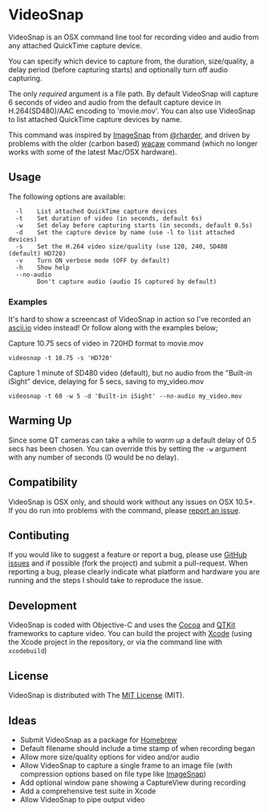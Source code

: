 # VideoSnap

VideoSnap is an OSX command line tool for recording video and audio from any
attached QuickTime capture device.

You can specify which device to capture from, the duration, size/quality, a
delay period (before capturing starts) and optionally turn off audio capturing.

The only _required_ argument is a file path. By default VideoSnap will capture 6
seconds of video and audio from the default capture device in H.264(SD480)/AAC
encoding to 'movie.mov'. You can also use VideoSnap to list attached QuickTime
capture devices by name.

This command was inspired by [ImageSnap](https://github.com/rharder/imagesnap)
from [@rharder](https://github.com/rharder), and driven by problems with the
older (carbon based) [wacaw](http://webcam-tools.sourceforge.net) command
(which no longer works with some of the latest Mac/OSX hardware).

## Usage

The following options are available:

```
  -l    List attached QuickTime capture devices
  -t    Set duration of video (in seconds, default 6s)
  -w    Set delay before capturing starts (in seconds, default 0.5s)
  -d    Set the capture device by name (use -l to list attached devices)
  -s    Set the H.264 video size/quality (use 120, 240, SD480 (default) HD720)
  -v    Turn ON verbose mode (OFF by default)
  -h    Show help
  --no-audio
        Don't capture audio (audio IS captured by default)
```

### Examples

It's hard to show a screencast of VideoSnap in action so I've recorded an
[ascii.io](http://ascii.io/a/5358) video instead! Or follow along with the
examples below;

Capture 10.75 secs of video in 720HD format to movie.mov

    videosnap -t 10.75 -s 'HD720'

Capture 1 minute of SD480 video (default), but no audio from the
"Built-in iSight" device, delaying for 5 secs, saving to my_video.mov

    videosnap -t 60 -w 5 -d 'Built-in iSight' --no-audio my_video.mov

## Warming Up

Since some QT cameras can take a while to _warm up_ a default delay of 
0.5 secs has been chosen. You can override this by setting the `-w` 
argument with any number of seconds (0 would be no delay).

## Compatibility

VideoSnap is OSX only, and should work without any issues on OSX 10.5+.
If you do run into problems with the command, please [report an
issue](https://github.com/matthutchinson/videosnap/issues).

## Contibuting

If you would like to suggest a feature or report a bug, please use [GitHub
issues](https://github.com/matthutchinson/videosnap/issues) and if possible
(fork the project) and submit a pull-request. When reporting a bug, please
clearly indicate what platform and hardware you are running and the steps I
should take to reproduce the issue.

## Development

VideoSnap is coded with Objective-C and uses the
[Cocoa](https://developer.apple.com/technologies/mac/cocoa.html) and
[QTKit](https://developer.apple.com/quicktime/) frameworks to capture video.
You can build the project with [Xcode](http://developer.apple.com/xcode/)
(using the Xcode project in the repository, or via the command line with
`xcodebuild`)

## License

VideoSnap is distributed with The [MIT
License](https://github.com/matthutchinson/videosnap/blob/master/LICENSE.md)
(MIT).

## Ideas

* Submit VideoSnap as a package for [Homebrew](http://brew.sh)
* Default filename should include a time stamp of when recording began
* Allow more size/quality options for video and/or audio
* Allow VideoSnap to capture a single frame to an image file (with compression
  options based on file type like [ImageSnap](https://github.com/rharder/imagesnap))
* Add optional window pane showing a CaptureView during recording
* Add a comprehensive test suite in Xcode
* Allow VideoSnap to pipe output video
